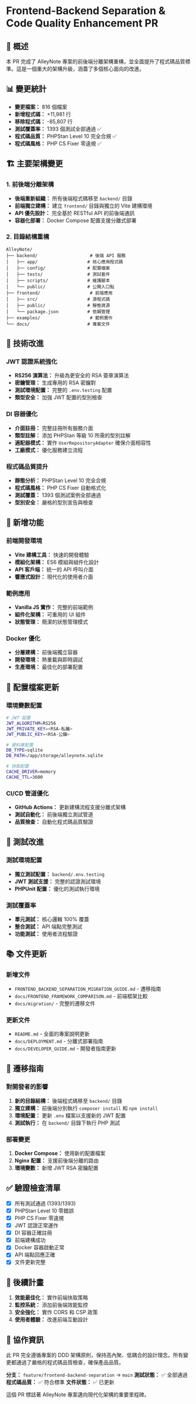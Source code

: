 # Frontend-Backend Separation & Code Quality Enhancement PR

## 🎯 概述

本 PR 完成了 AlleyNote 專案的前後端分離架構重構，並全面提升了程式碼品質標準。這是一個重大的架構升級，涵蓋了多個核心面向的改進。

## 📊 變更統計

- **變更檔案：** 816 個檔案
- **新增程式碼：** +11,981 行
- **移除程式碼：** -85,807 行
- **測試覆蓋率：** 1393 個測試全部通過 ✅
- **程式碼品質：** PHPStan Level 10 完全合規 ✅
- **程式碼風格：** PHP CS Fixer 零違規 ✅

## 🏗️ 主要架構變更

### 1. 前後端分離架構
- **後端重新組織：** 所有後端程式碼移至 `backend/` 目錄
- **前端獨立建構：** 建立 `frontend/` 目錄與獨立的 Vite 建構環境
- **API 優先設計：** 完全基於 RESTful API 的前後端通訊
- **容器化部署：** Docker Compose 配置支援分離式部署

### 2. 目錄結構重構
```
AlleyNote/
├── backend/                    # 後端 API 服務
│   ├── app/                   # 核心應用程式碼
│   ├── config/                # 配置檔案
│   ├── tests/                 # 測試套件
│   ├── scripts/               # 維護腳本
│   └── public/                # 公開入口點
├── frontend/                   # 前端應用
│   ├── src/                   # 源程式碼
│   ├── public/                # 靜態資源
│   └── package.json           # 依賴管理
├── examples/                   # 範例實作
└── docs/                      # 專案文件
```

## 🔧 技術改進

### JWT 認證系統強化
- **RS256 演算法：** 升級為更安全的 RSA 簽章演算法
- **密鑰管理：** 生成專用的 RSA 密鑰對
- **測試環境配置：** 完整的 `.env.testing` 配置
- **類型安全：** 加強 JWT 配置的型別檢查

### DI 容器優化
- **介面註冊：** 完整註冊所有服務介面
- **類型註解：** 添加 PHPStan 等級 10 所需的型別註解
- **適配器模式：** 實作 `UserRepositoryAdapter` 確保介面相容性
- **工廠模式：** 優化服務建立流程

### 程式碼品質提升
- **靜態分析：** PHPStan Level 10 完全合規
- **程式碼風格：** PHP CS Fixer 自動格式化
- **測試覆蓋：** 1393 個測試案例全部通過
- **型別安全：** 嚴格的型別宣告與檢查

## 🚀 新增功能

### 前端開發環境
- **Vite 建構工具：** 快速的開發體驗
- **模組化架構：** ES6 模組與組件化設計
- **API 客戶端：** 統一的 API 呼叫介面
- **響應式設計：** 現代化的使用者介面

### 範例應用
- **Vanilla JS 實作：** 完整的前端範例
- **組件化架構：** 可重用的 UI 組件
- **狀態管理：** 簡潔的狀態管理模式

### Docker 優化
- **分層建構：** 前後端獨立容器
- **開發環境：** 熱重載與即時調試
- **生產環境：** 最佳化的部署配置

## 📝 配置檔案更新

### 環境變數配置
```bash
# JWT 配置
JWT_ALGORITHM=RS256
JWT_PRIVATE_KEY=<RSA-私鑰>
JWT_PUBLIC_KEY=<RSA-公鑰>

# 資料庫配置
DB_TYPE=sqlite
DB_PATH=/app/storage/alleynote.sqlite

# 快取配置
CACHE_DRIVER=memory
CACHE_TTL=3600
```

### CI/CD 管道優化
- **GitHub Actions：** 更新建構流程支援分離式架構
- **測試自動化：** 前後端獨立測試管道
- **品質檢查：** 自動化程式碼品質驗證

## 🧪 測試改進

### 測試環境配置
- **獨立測試配置：** `backend/.env.testing`
- **JWT 測試支援：** 完整的認證測試環境
- **PHPUnit 配置：** 優化的測試執行環境

### 測試覆蓋率
- **單元測試：** 核心邏輯 100% 覆蓋
- **整合測試：** API 端點完整測試
- **功能測試：** 使用者流程驗證

## 📚 文件更新

### 新增文件
- `FRONTEND_BACKEND_SEPARATION_MIGRATION_GUIDE.md` - 遷移指南
- `docs/FRONTEND_FRAMEWORK_COMPARISON.md` - 前端框架比較
- `docs/migration/` - 完整的遷移文件

### 更新文件
- `README.md` - 全面的專案說明更新
- `docs/DEPLOYMENT.md` - 分離式部署指南
- `docs/DEVELOPER_GUIDE.md` - 開發者指南更新

## 🔄 遷移指南

### 對開發者的影響
1. **新的目錄結構：** 後端程式碼移至 `backend/` 目錄
2. **獨立建構：** 前後端分別執行 `composer install` 和 `npm install`
3. **環境配置：** 更新 `.env` 檔案以支援新的 JWT 配置
4. **測試執行：** 在 `backend/` 目錄下執行 PHP 測試

### 部署變更
1. **Docker Compose：** 使用新的配置檔案
2. **Nginx 配置：** 支援前後端分離的路由
3. **環境變數：** 新增 JWT RSA 密鑰配置

## ✅ 驗證檢查清單

- [x] 所有測試通過 (1393/1393)
- [x] PHPStan Level 10 零錯誤
- [x] PHP CS Fixer 零違規
- [x] JWT 認證正常運作
- [x] DI 容器正確註冊
- [x] 前端建構成功
- [x] Docker 容器啟動正常
- [x] API 端點回應正確
- [x] 文件更新完整

## 🎯 後續計畫

1. **效能最佳化：** 實作前端快取策略
2. **監控系統：** 添加前後端效能監控
3. **安全強化：** 實作 CORS 和 CSP 政策
4. **使用者體驗：** 改進前端互動設計

## 🤝 協作資訊

此 PR 完全遵循專案的 DDD 架構原則，保持高內聚、低耦合的設計理念。所有變更都通過了嚴格的程式碼品質檢查，確保產品品質。

**分支：** `feature/frontend-backend-separation` → `main`
**測試狀態：** ✅ 全部通過
**程式碼品質：** ✅ 符合標準
**文件狀態：** ✅ 已更新

這個 PR 標誌著 AlleyNote 專案邁向現代化架構的重要里程碑。
